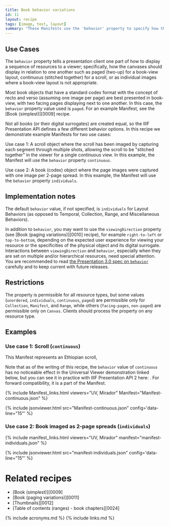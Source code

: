 ```yaml
---
title: Book behavior variations
id: 11
layout: recipe
tags: [image, text, layout]
summary: "These Manifests use the 'behavior' property to specify how the Canvases should be displayed in the viewer in relation to one another, such as continuous for a scroll or as individuals for a book imaged as full page spreads."
---
```


## Use Cases

The `behavior` property tells a presentation client one part of how to display a sequence of resources to a viewer; specifically, how the canvases should display in relation to one another such as paged (two-up) for a book-view layout, continuous (stitched together) for a scroll, or as individual images where a book-view layout is not appropriate.

Most book objects that have a standard codex format with the concept of recto and verso (assuming one image per page) are best presented in book-view, with two facing pages displaying next to one another. In this case, the `behavior` property value used is `paged`. For an example Manifest, see the [Book (simplest)][0009] recipe.

Not all books (or their digital surrogates) are created equal, so the IIIF Presentation API defines a few different behavior options. In this recipe we demonstrate example Manifests for two use cases:

Use case 1: A scroll object where the scroll has been imaged by capturing each segment through multiple shots, allowing the scroll to be "stitched together" in the viewer for a single continuous view. In this example, the Manifest will use the `behavior` property `continuous`.

Use case 2: A book (codex) object where the page images were captured with one image per 2-page spread. In this example, the Manifest will use the `behavior` property `individuals`.

## Implementation notes

The default `behavior` value, if not specified, is `individuals` for Layout Behaviors (as opposed to Temporal, Collection, Range, and Miscellaneous Behaviors).

In addition to `behavior`, you may want to use the `viewingDirection` property (see [Book (paging variations)][0010] recipe), for example `right-to-left` or `top-to-bottom`, depending on the expected user experience for viewing your resource or the specificities of the physical object and its digital surrogate. Interactions between `viewingDirection` and `behavior`, especially when they are set on multiple and/or hierarchical resources, need special attention. You are recommended to read [the Presentation 3.0 spec on `behavior`](https://iiif.io/api/presentation/3.0/#behavior) carefully and to keep current with future releases.

## Restrictions

The property is permissible for all resource types, but some values (`unordered`, `individuals`, `continuous`, `paged`) are permissible only for `Collection`, `Manifest`, and `Range`, while others (`facing-pages`, `non-paged`) are permissible only on `Canvas`. Clients should process the property on any resource type.

## Examples

### Use case 1: Scroll (`continuous`)

This Manifest represents an Ethiopian scroll,

Note that as of the writing of this recipe, the `behavior` value of `continuous` has no noticeable effect in the Universal Viewer demonstration linked below, but you can see it in practice with IIIF Presentation API 2 here: . For forward compatibility, it is a part of the Manifest.

{% include Manifest_links.html viewers="UV, Mirador" Manifest="Manifest-continuous.json" %}

{% include jsonviewer.html src="Manifest-continuous.json" config='data-line="15"' %}

### Use case 2: Book imaged as 2-page spreads (`individuals`)

{% include manifest_links.html viewers="UV, Mirador" manifest="manifest-individuals.json" %}

{% include jsonviewer.html src="manifest-individuals.json" config='data-line="15"' %}

# Related recipes

* [Book (simplest)][0009]
* [Book (paging variations)][0011]
* [Thumbnails][0012]
* [Table of contents (ranges) - book chapters][0024]

{% include acronyms.md %}
{% include links.md %}
